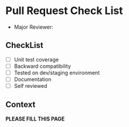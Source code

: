 # Pull Request Check List
- Major Reviewer:

## CheckList

- [ ] Unit test coverage
- [ ] Backward compatibility
- [ ] Tested on dev/staging environment
- [ ] Documentation
- [ ] Self reviewed

## Context

**PLEASE FILL THIS PAGE**

